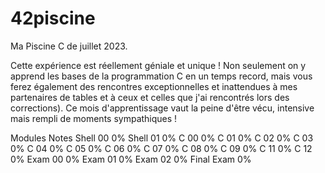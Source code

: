 # 42piscine

Ma Piscine C de juillet 2023.

Cette expérience est réellement géniale et unique ! Non seulement on y apprend les bases de la programmation C en un temps record, mais vous ferez également des rencontres exceptionnelles et inattendues à mes partenaires de tables et à ceux et celles que j'ai rencontrés lors des corrections). Ce mois d'apprentissage vaut la peine d'être vécu, intensive mais rempli de moments sympathiques !

Modules	Notes
Shell 00	0%
Shell 01	0%
C 00	0%
C 01	0%
C 02	0%
C 03	0%
C 04	0%
C 05	0%
C 06	0%
C 07	0%
C 08	0%
C 09	0%
C 11	0%
C 12  0%
Exam 00	0%
Exam 01	0%
Exam 02	0%
Final Exam	0%
